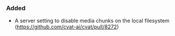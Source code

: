 ### Added

- A server setting to disable media chunks on the local filesystem
  (<https://github.com/cvat-ai/cvat/pull/8272>)
